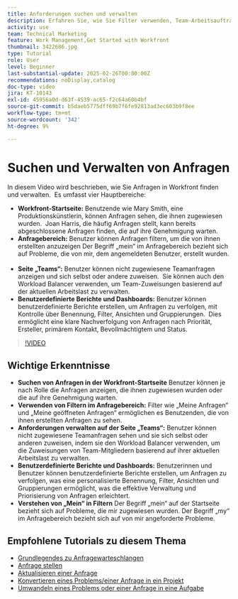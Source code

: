 ```yaml
---
title: Anforderungen suchen und verwalten
description: Erfahren Sie, wie Sie Filter verwenden, Team-Arbeitsaufträge verwalten, benutzerdefinierte Berichte und Dashboards erstellen und die Bedeutung von _my_ in verschiedenen Kontexten klären, um eine effektive Anfragenverwaltung zu ermöglichen.
activity: use
team: Technical Marketing
feature: Work Management,Get Started with Workfront
thumbnail: 3422686.jpg
type: Tutorial
role: User
level: Beginner
last-substantial-update: 2025-02-26T00:00:00Z
recommendations: noDisplay,catalog
doc-type: video
jira: KT-10143
exl-id: 45956a0d-d63f-4539-ac65-f2c64a60b4bf
source-git-commit: b5daeb5775dff69b7f6fe92813ad3ec603b9f8ee
workflow-type: tm+mt
source-wordcount: '342'
ht-degree: 9%

---
```


# Suchen und Verwalten von Anfragen

In diesem Video wird beschrieben, wie Sie Anfragen in Workfront finden und verwalten. &#x200B; Es umfasst vier Hauptbereiche:

* **Workfront-Startseite:** Benutzende wie Mary Smith, eine Produktionskünstlerin, können Anfragen sehen, die ihnen zugewiesen wurden. &#x200B; Joan Harris, die häufig Anfragen stellt, kann bereits abgeschlossene Anfragen finden, die auf ihre Genehmigung warten. &#x200B;
* **Anfragebereich:** Benutzer können Anfragen filtern, um die von ihnen erstellten anzuzeigen&#x200B; Der Begriff „mein“ im Anfragebereich bezieht sich auf Probleme, die von mir, dem angemeldeten Benutzer, erstellt wurden. &#x200B;
* **Seite „Teams“:** Benutzer können nicht zugewiesene Teamanfragen anzeigen und sich selbst oder andere zuweisen. &#x200B; Sie können auch den Workload Balancer verwenden, um Team-Zuweisungen basierend auf der aktuellen Arbeitslast zu verwalten. &#x200B;
* **Benutzerdefinierte Berichte und Dashboards:** Benutzer können benutzerdefinierte Berichte erstellen, um Anfragen zu verfolgen, mit Kontrolle über Benennung, Filter, Ansichten und Gruppierungen. &#x200B; Dies ermöglicht eine klare Nachverfolgung von Anfragen nach Priorität, Ersteller, primärem Kontakt, Bevollmächtigtem und Status. &#x200B;


>[!VIDEO](https://video.tv.adobe.com/v/3422686/?quality=12&learn=on&enablevpops)

## Wichtige Erkenntnisse

* **Suchen von Anfragen in der Workfront-Startseite** Benutzer können je nach Rolle die Anfragen anzeigen, die ihnen zugewiesen wurden oder die auf ihre Genehmigung warten. &#x200B;
* **Verwenden von Filtern im Anfragebereich:** Filter wie „Meine Anfragen“ und „Meine geöffneten Anfragen“ ermöglichen es Benutzenden, die von ihnen erstellten Anfragen zu sehen. &#x200B;
* **Anforderungen verwalten auf der Seite „Teams“:** Benutzer können nicht zugewiesene Teamanfragen sehen und sie sich selbst oder anderen zuweisen, indem sie den Workload Balancer verwenden, um die Zuweisungen von Team-Mitgliedern basierend auf ihrer aktuellen Arbeitslast zu verwalten. &#x200B;
* **Benutzerdefinierte Berichte und Dashboards:** Benutzerinnen und Benutzer können benutzerdefinierte Berichte erstellen, um Anfragen zu verfolgen, was eine personalisierte Benennung, Filter, Ansichten und Gruppierungen ermöglicht, was die effektive Verwaltung und Priorisierung von Anfragen erleichtert. &#x200B;
* **Verstehen von „Mein“ in Filtern** Der Begriff „mein“ auf der Startseite bezieht sich auf Probleme, die mir zugewiesen wurden. Der Begriff „my“ im Anfragebereich bezieht sich auf von mir angeforderte Probleme. &#x200B;


## Empfohlene Tutorials zu diesem Thema

* [Grundlegendes zu Anfragewarteschlangen](/help/manage-work/request-queues/understand-request-queues.md)
* [Anfrage stellen](/help/manage-work/issues-requests/make-a-request.md)
* [Aktualisieren einer Anfrage](/help/manage-work/issues-requests/update-a-request.md)
* [Konvertieren eines Problems/einer Anfrage in ein Projekt](/help/manage-work/issues-requests/create-a-project-from-a-request.md)
* [Umwandeln eines Problems oder einer Anfrage in eine Aufgabe](/help/manage-work/issues-requests/convert-issues-to-other-work-items.md)

